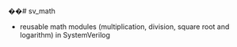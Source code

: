 ��# sv_math
 - reusable math modules  (multiplication, division, square root and logarithm) in SystemVerilog
